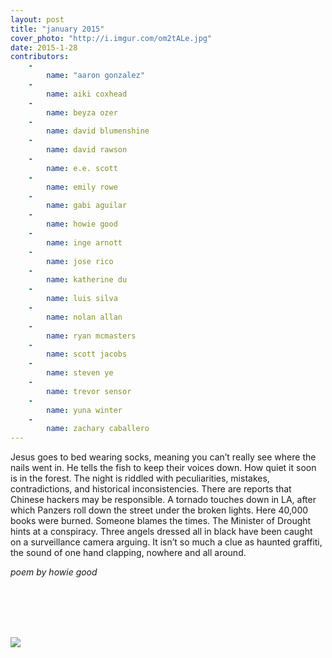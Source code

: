 ```yaml
---
layout: post
title: "january 2015"
cover_photo: "http://i.imgur.com/om2tALe.jpg"
date: 2015-1-28
contributors:
    -
        name: "aaron gonzalez"
    -
        name: aiki coxhead 
    -
        name: beyza ozer 
    -
        name: david blumenshine 
    -
        name: david rawson
    -
        name: e.e. scott 
    -
        name: emily rowe 
    -
        name: gabi aguilar 
    -
        name: howie good 
    -
        name: inge arnott 
    -
        name: jose rico 
    -
        name: katherine du 
    -
        name: luis silva 
    -
        name: nolan allan 
    -
        name: ryan mcmasters 
    -
        name: scott jacobs 
    -
        name: steven ye 
    -
        name: trevor sensor 
    -
        name: yuna winter 
    -
        name: zachary caballero
---
```


Jesus goes to bed wearing socks, meaning you can’t really see where the nails went in. He tells the fish to keep their voices down. How quiet it soon is in the forest. The night is riddled with peculiarities, mistakes, contradictions, and historical inconsistencies. There are reports that Chinese hackers may be responsible. A tornado touches down in LA, after which Panzers roll down the street under the broken lights. Here 40,000 books were burned. Someone blames the times. The Minister of Drought hints at a conspiracy. Three angels dressed all in black have been caught on a surveillance camera arguing. It isn’t so much a clue as haunted graffiti, the sound of one hand clapping, nowhere and all around.



*poem by howie good*

<br><br><br><br>

![](https://40.media.tumblr.com/4e03754555fb60d9c650b7151da6e1bb/tumblr_nhs5gsbYjP1u0e83lo1_1280.jpg)